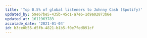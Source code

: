```yaml
---
title: 'Top 0.5% of global listeners to Johnny Cash (Spotify)'
updated_by: 59e67be5-435b-45c1-a7e6-1d9a02873b6e
updated_at: 1611963783
accolade_date: '2021-01-04'
id: b3ce0b55-d5fb-4821-b1b5-f0e7fed891cf
---
```


